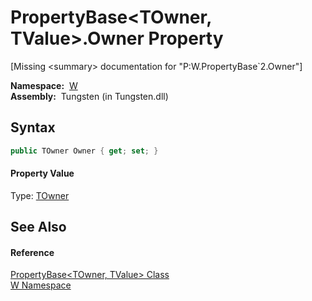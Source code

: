 PropertyBase&lt;TOwner, TValue>.Owner Property
==============================================
  
[Missing &lt;summary> documentation for "P:W.PropertyBase`2.Owner"]


  **Namespace:**  [W][1]  
  **Assembly:**  Tungsten (in Tungsten.dll)

Syntax
------

```csharp
public TOwner Owner { get; set; }
```

#### Property Value
Type: [TOwner][2]

See Also
--------

#### Reference
[PropertyBase&lt;TOwner, TValue> Class][2]  
[W Namespace][1]  

[1]: ../README.md
[2]: README.md
[3]: ../../_icons/Help.png